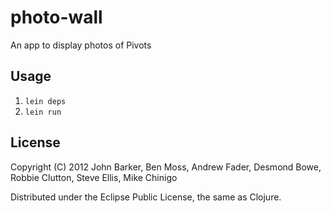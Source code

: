 # photo-wall

An app to display photos of Pivots

## Usage
1. `lein deps`
1. `lein run`

## License

Copyright (C) 2012 John Barker, Ben Moss, Andrew Fader, Desmond Bowe, Robbie Clutton, Steve Ellis, Mike Chinigo

Distributed under the Eclipse Public License, the same as Clojure.
